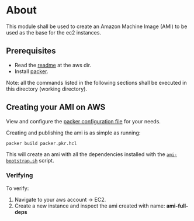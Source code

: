 # About

This module shall be used to create an Amazon Machine Image (AMI) to be used as the base for the ec2 instances.

## Prerequisites
- Read the [readme](../../README.md) at the aws dir.
- Install [packer](https://www.packer.io/).

Note: all the commands listed in the following sections shall be executed in this directory (working directory).

## Creating your AMI on AWS

View and configure the [packer configuration file](packer.pkr.hcl) for your needs.

Creating and publishing the ami is as simple as running:
```
packer build packer.pkr.hcl
```
This will create an ami with all the dependencies installed with the [`ami-bootstrap.sh`](ami-bootstrap.sh) script.

### Verifying
To verify:
1. Navigate to your aws account -> EC2.
2. Create a new instance and inspect the ami created with name: **ami-full-deps**
